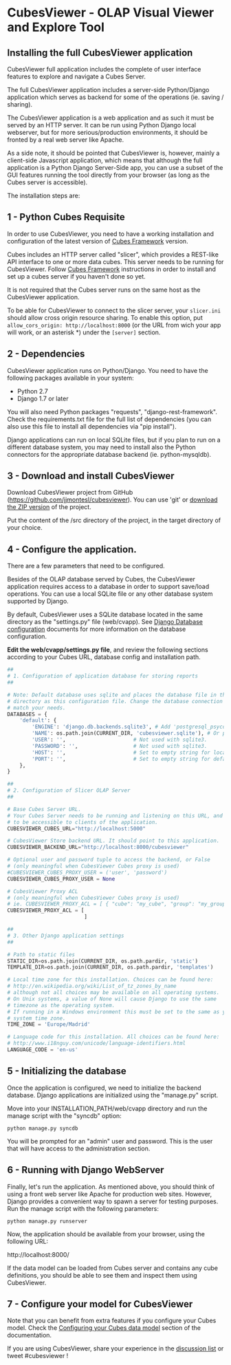 CubesViewer - OLAP Visual Viewer and Explore Tool
=================================================

Installing the full CubesViewer application
-------------------------------------------

CubesViewer full application includes the complete of user interface features to explore and navigate
a Cubes Server.

The full CubesViewer application includes a server-side Python/Django application which serves as backend for some
of the operations (ie. saving / sharing).

The CubesViewer application is a web application and as such it must be served by an HTTP server.
It can be run using Python Django local webserver, but for more serious/production environments, it should
be fronted by a real web server like Apache.

As a side note, it should be pointed that CubesViewer is, however, mainly a client-side Javascript application,
which means that although the full application is a Python Django Server-Side app, you can use a subset
of the GUI features running the tool directly from your browser (as long as the Cubes server is accessible).

The installation steps are:

## 1 - Python Cubes Requisite

In order to use CubesViewer, you need to have a working installation and configuration of the latest version of
[Cubes Framework](http://databrewery.org/cubes.html) version.

Cubes includes an HTTP server called "slicer", which provides a REST-like API interface to one or more data cubes. This
server needs to be running for CubesViewer. Follow [Cubes Framework](http://databrewery.org/cubes.html) instructions
in order to install and set up a cubes server if you haven't done so yet.

It is not required that the Cubes server runs on the same host as the CubesViewer application.

To be able for CubesViewer to connect to the slicer server, your `slicer.ini` should allow cross origin resource
sharing. To enable this option, put `allow_cors_origin: http://localhost:8000` (or the URL from wich your app will work,
or an asterisk *) under the `[server]` section.

## 2 - Dependencies

CubesViewer application runs on Python/Django. You need to have the following packages available in your system:

* Python 2.7
* Django 1.7 or later

You will also need Python packages "requests", "django-rest-framework". Check the requirements.txt file for
the full list of dependencies (you can also use this file to install all dependencies via "pip install").

Django applications can run on local SQLite files, but if you plan to run on a different database system, you may
need to install also the Python connectors for the appropriate database backend (ie. python-mysqldb).

## 3 - Download and install CubesViewer

Download CubesViewer project from GitHub (https://github.com/jjmontesl/cubesviewer). You can use 'git' or [download the ZIP
version](https://github.com/jjmontesl/cubesviewer/archive/master.zip) of the project.

Put the content of the /src directory of the project, in the target directory of your choice.

## 4 - Configure the application.

There are a few parameters that need to be configured.

Besides of the OLAP database served by Cubes, the CubesViewer application requires access to a database in order
to support save/load operations. You can use a local SQLite file or any other database system supported by Django.

By default, CubesViewer uses a SQLite database located in the same directory as the "settings.py" file (web/cvapp).
See [Django Database configuration](https://docs.djangoproject.com/en/dev/ref/settings/#databases) documents for more information
on the database configuration.

**Edit the web/cvapp/settings.py file**, and review the following sections according to your Cubes URL, database config and
installation path.

```python
##
# 1. Configuration of application database for storing reports
##

# Note: Default database uses sqlite and places the database file in the same
# directory as this configuration file. Change the database connection to
# match your needs.
DATABASES = {
    'default': {
        'ENGINE': 'django.db.backends.sqlite3', # Add 'postgresql_psycopg2', 'postgresql', 'mysql', 'sqlite3' or 'oracle'.
        'NAME': os.path.join(CURRENT_DIR, 'cubesviewer.sqlite'), # Or path to database file if using sqlite3.
        'USER': '',                      # Not used with sqlite3.
        'PASSWORD': '',                  # Not used with sqlite3.
        'HOST': '',                      # Set to empty string for localhost. Not used with sqlite3.
        'PORT': '',                      # Set to empty string for default. Not used with sqlite3.
    },
}
```

```python
##
# 2. Configuration of Slicer OLAP Server
##

# Base Cubes Server URL.
# Your Cubes Server needs to be running and listening on this URL, and it needs
# to be accessible to clients of the application.
CUBESVIEWER_CUBES_URL="http://localhost:5000"

# CubesViewer Store backend URL. It should point to this application.
CUBESVIEWER_BACKEND_URL="http://localhost:8000/cubesviewer"

# Optional user and password tuple to access the backend, or False
# (only meaningful when CubesViewer Cubes proxy is used)
#CUBESVIEWER_CUBES_PROXY_USER = ('user', 'password')
CUBESVIEWER_CUBES_PROXY_USER = None

# CubesViewer Proxy ACL
# (only meaningful when CubesViewer Cubes proxy is used)
# ie. CUBESVIEWER_PROXY_ACL = [ { "cube": "my_cube", "group": "my_group" } ]
CUBESVIEWER_PROXY_ACL = [
                         ]
```

```python
##
# 3. Other Django application settings
##

# Path to static files
STATIC_DIR=os.path.join(CURRENT_DIR, os.path.pardir, 'static')
TEMPLATE_DIR=os.path.join(CURRENT_DIR, os.path.pardir, 'templates')

# Local time zone for this installation. Choices can be found here:
# http://en.wikipedia.org/wiki/List_of_tz_zones_by_name
# although not all choices may be available on all operating systems.
# On Unix systems, a value of None will cause Django to use the same
# timezone as the operating system.
# If running in a Windows environment this must be set to the same as your
# system time zone.
TIME_ZONE = 'Europe/Madrid'

# Language code for this installation. All choices can be found here:
# http://www.i18nguy.com/unicode/language-identifiers.html
LANGUAGE_CODE = 'en-us'
```


## 5 - Initializing the database

Once the application is configured, we need to initialize the backend database. Django applications are initialized using the "manage.py" script.

Move into your INSTALLATION_PATH/web/cvapp directory and run the manage script with the "syncdb" option:

```
python manage.py syncdb
```

You will be prompted for an "admin" user and password. This is the user that will have access to the administration section.

## 6 - Running with Django WebServer

Finally, let's run the application. As mentioned above, you should think of using a front web server like Apache for production web sites.
However, Django provides a convenient way to spawn a server for testing purposes. Run the manage script with the following parameters:

```
python manage.py runserver
```

Now, the application should be available from your browser, using the following URL:

http://localhost:8000/

If the data model can be loaded from Cubes server and contains any cube definitions, you should be able to see them and inspect
them using CubesViewer.

## 7 - Configure your model for CubesViewer

Note that you can benefit from extra features if you configure your Cubes model. Check the
[Configuring your Cubes data model](cubesviewer-model.md) section of the documentation.


If you are using CubesViewer, share your experience in the [discussion list](http://groups.google.com/group/cubes-discuss)
or tweet #cubesviewer !

